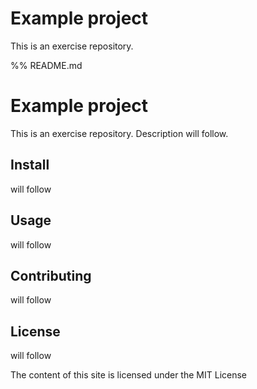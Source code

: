 # Example project

This is an exercise repository.

%% README.md
# Example project

This is an exercise repository. Description will follow.

## Install
will follow

## Usage 
will follow

## Contributing
will follow

## License
will follow

The content of this site is licensed under the MIT License